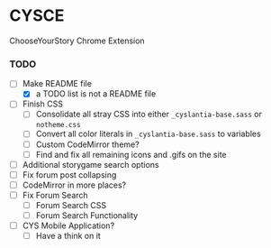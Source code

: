 # CYSCE
ChooseYourStory Chrome Extension

### TODO
- [ ] Make README file
	- [x] a TODO list is not a README file
- [ ] Finish CSS
    - [ ] Consolidate all stray CSS into either `_cyslantia-base.sass` or `notheme.css`
    - [ ] Convert all color literals in `_cyslantia-base.sass` to variables
    - [ ] Custom CodeMirror theme?
	- [ ] Find and fix all remaining icons and .gifs on the site
- [ ] Additional storygame search options
- [ ] Fix forum post collapsing
- [ ] CodeMirror in more places?
- [ ] Fix Forum Search
	- [ ] Forum Search CSS
	- [ ] Forum Search Functionality
- [ ] CYS Mobile Application?
	- [ ] Have a think on it